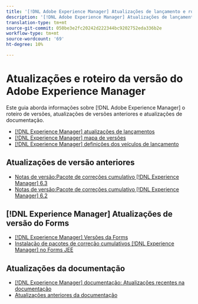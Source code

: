 ```yaml
---
title: '[!DNL Adobe Experience Manager] Atualizações de lançamento e roteiro'
description: '[!DNL Adobe Experience Manager] Atualizações de lançamento e roteiro'
translation-type: tm+mt
source-git-commit: 050be3e2fc20242d222344bc9202752eda336b2e
workflow-type: tm+mt
source-wordcount: '69'
ht-degree: 10%

---
```



# Atualizações e roteiro da versão do Adobe Experience Manager

Este guia aborda informações sobre [!DNL Adobe Experience Manager] o roteiro de versões, atualizações de versões anteriores e atualizações de documentação.

* [[!DNL Experience Manager] atualizações de lançamentos](aem-releases-updates.md)
* [[!DNL Experience Manager] mapa de versões](update-releases-roadmap.md)
* [[!DNL Experience Manager] definições dos veículos de lançamento](update-release-vehicle-definitions.md)

## Atualizações de versão anteriores

* [Notas de versão:Pacote de correções cumulativo  [!DNL Experience Manager] 6.3](release-notes-aem-6-3-cumulative-fix-pack.md)
* [Notas de versão:Pacote de correções cumulativo  [!DNL Experience Manager] 6.2](release-notes-aem-6-2-cumulative-fix-pack.md)

## [!DNL Experience Manager] Atualizações de versão do Forms

* [[!DNL Experience Manager] Versões da Forms](aem-forms-releases.md)
* [Instalação de pacotes de correção cumulativos  [!DNL Experience Manager] no Forms JEE](install-cfp-aem-forms-jee.md)

## Atualizações da documentação

* [[!DNL Experience Manager] documentação: Atualizações recentes na documentação](documentation-updates.md)
* [Atualizações anteriores da documentação](previous-documentation-updates.md)
